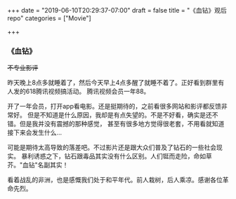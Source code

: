 +++
date = "2019-06-10T20:29:37-07:00"
draft = false
title = "《血钻》观后repo"
categories = ["Movie"]

+++


### 《血钻》

~~不专业影评~~

昨天晚上8点多就睡着了，然后今天早上4点多醒了就睡不着了。正好看到群里有人发的618腾讯视频搞活动。
腾讯视频会员一年88。

开了一年会员，打开app看电影。还是挺期待的，之前看很多网站和影评都反馈非常好。
但是不知道是什么原因，我却是有点失望的。不是不好看，确实是还不错。但是我并没有震撼的那种感觉，
甚至有很多地方觉得很老套，不用看就知道接下来会发生什么...

可能是期待太高导致的落差吧。不过影片还是跟大众们普及了钻石的一些社会现实。
暴利诱惑之下，钻石跟毒品其实没有什么区别。人们铤而走险，命如草芥。"血钻"名副其实！

看着战乱的非洲，也是感慨我们处于和平年代。前人栽树，后人乘凉。感谢各位革命先烈。